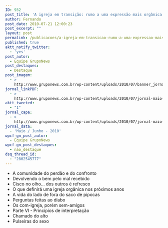 ```yaml
---
ID: 932
post_title: 'A igreja em transição: rumo a uma expressão mais orgânica do corpo de Cristo'
author: Fernando
post_date: 2010-07-21 12:00:23
post_excerpt: ""
layout: post
permalink: /publicacoes/a-igreja-em-transicao-rumo-a-uma-expressao-mais-organica-do-corpo-de-cristo
published: true
aktt_notify_twitter:
  - 'yes'
post_autor:
  - Equipe GrupoNews
post_destaques:
  - Destaque
post_imagem:
  - >
    http://www.gruponews.com.br/wp-content/uploads/2010/07/banner_jornal-junho-2010.jpg
jornal_linkPDF:
  - >
    http://www.gruponews.com.br/wp-content/uploads/2010/07/jornal-maio-junho-2010.pdf
aktt_tweeted:
  - "1"
jornal_capa:
  - >
    http://www.gruponews.com.br/wp-content/uploads/2010/07/jornal-maio-junho-2010-capa.jpg
jornal_data:
  - 'Maio / Junho - 2010'
wpcf-gn_post_autor:
  - Equipe GrupoNews
wpcf-gn_post_destaques:
  - nao_destaque
dsq_thread_id:
  - "2802545777"
---
```

- A comunidade do perdão e do confronto
- Devolvendo o bem pelo mal recebido
- Cisco no olho... dos outros é refresco
- O que definirá uma igreja orgânica nos próximos anos
- A vida do lado de fora do saco de pipocas
- Perguntas feitas ao diabo
- Os com-igreja, porém sem-amigos
- Parte VI - Princípios de interpretação
- Chamado do alto
- Pulseiras do sexo
